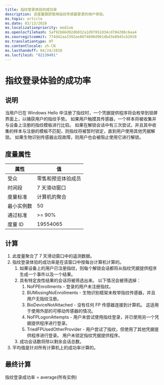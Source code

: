 ```yaml
---
title: 指纹登录体验的成功率
description: 该度量跟踪使用指纹传感器登录的用户体验。
ms.topic: article
ms.date: 03/13/2020
ms.localizationpriority: medium
ms.openlocfilehash: 5af92b66d92d6032a1d97952d34cd784206c6aa4
ms.sourcegitcommit: 774d42aa3392ae88f4890d901dbd3e8945cb2658
ms.translationtype: HT
ms.contentlocale: zh-CN
ms.lasthandoff: 04/24/2020
ms.locfileid: "82139491"
---
```

# <a name="success-rate-of-fingerprint-sign-in-experience"></a>指纹登录体验的成功率

## <a name="description"></a>说明 

当用户已在 Windows Hello 中注册了指纹时，一个凭据提供程序将会枚举到锁屏界面上，以捕获用户的指纹手势。 如果用户触摸其传感器，一个样本将被收集并与设备上注册的指纹模板进行比较。 如果在解锁会话中有三次尝试，并且其中收集的样本与注册的模板不匹配，则指纹将被暂时锁定，直到用户使用其他凭据解锁。 如果生物识别传感器出现故障，则用户也会被阻止使用它进行解锁。 

## <a name="measure-attributes"></a>度量属性

|属性|值|
|----|----|
|受众 |零售和预览体验成员|
|时间段 |7 天滑动窗口|
|度量标准 |计算机的聚合|
|最小实例数 |50|
|通过标准 |>= 90%|
|度量 ID |19554065|

## <a name="calculation"></a>计算

1. 此度量聚合了 7 天滑动窗口中的遥测数据。
2. 指纹登录体验的成功率是在该窗口中按每台计算机计算的。
    1. 如果设备上的用户已注册指纹，则每个解锁会话都将从指纹凭据提供程序生成一个事件以及一个结果。 
    2. 具有特定良性结果的会话将被筛选出来。 以下情况会被筛选掉：
        1. NoFPEnrollments - 登录的用户未注册指纹。
        2. BUMissingNoEnrollments - 生物识别框架未枚举指纹传感器，并且用户无指纹注册。 
        3. BioDeviceNotAttached - 没有任何 FP 传感器连接到计算机。 这适用于使用外部的可移动传感器的情况。
        4. NoFPLogonAttempts - 用户未尝试使用指纹登录，并已使用另一个凭据提供程序进行登录。
        5. TriedFPUsedOtherProvider - 用户尝试了指纹，但使用了其他凭据提供程序进行登录。 用户未锁定指纹凭据提供程序。
    3. 成功会话数将除以剩余会话总数。 
3. 平均值是针对所有计算机上的成功率计算的。

## <a name="final-calculation"></a>最终计算
指纹登录成功率 = average(所有实例)